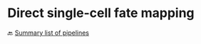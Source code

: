 # Direct single-cell fate mapping


🔙 [Summary list of pipelines](https://github.com/RCHENLAB/dry-lab-standard/wiki)
